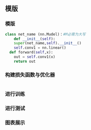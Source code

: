 ## 模版

### 模版

```python
class net_name (nn.Mudel)：#M必需为大写
	def __init__(self):
    super(net_name,self).__init__()
    self.conv1 = nn.linear()
  def forward(self,x):
    out = self.conv1(x)
    return out
```

### 构建损失函数与优化器

```python

```

### 进行训练



### 进行测试



### 图表展示